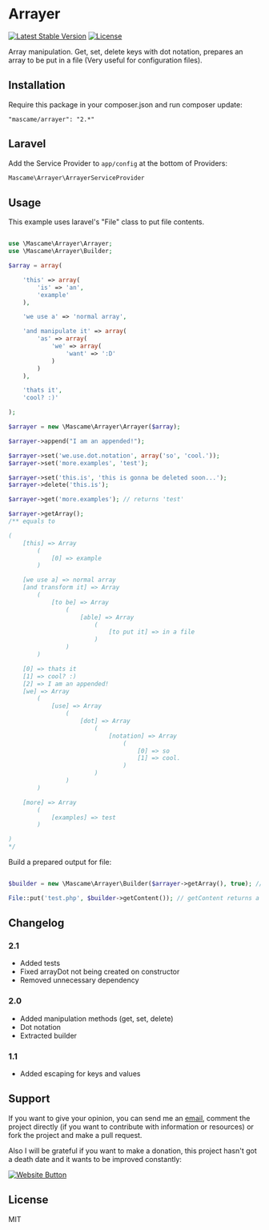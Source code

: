 Arrayer
=========

[![Latest Stable Version](https://poser.pugx.org/mascame/arrayer/v/stable.svg)](https://packagist.org/packages/mascame/arrayer)
[![License](https://poser.pugx.org/mascame/arrayer/license.svg)](https://packagist.org/packages/mascame/arrayer)

Array manipulation. Get, set, delete keys with dot notation, prepares an array to be put in a file (Very useful for configuration files).

Installation
--------------

Require this package in your composer.json and run composer update:

    "mascame/arrayer": "2.*"


Laravel
--------------

Add the Service Provider to `app/config` at the bottom of Providers:

```php
Mascame\Arrayer\ArrayerServiceProvider
```

Usage
--------------

This example uses laravel's "File" class to put file contents. 

```php

use \Mascame\Arrayer\Arrayer;
use \Mascame\Arrayer\Builder;

$array = array(

	'this' => array(
		'is' => 'an',
		'example'
	),

	'we use a' => 'normal array',

	'and manipulate it' => array(
		'as' => array(
			'we' => array(
				'want' => ':D'
			)
		)
	),

	'thats it',
	'cool? :)'

);

$arrayer = new \Mascame\Arrayer\Arrayer($array);

$arrayer->append("I am an appended!");

$arrayer->set('we.use.dot.notation', array('so', 'cool.'));
$arrayer->set('more.examples', 'test');

$arrayer->set('this.is', 'this is gonna be deleted soon...');
$arrayer->delete('this.is');

$arrayer->get('more.examples'); // returns 'test'

$arrayer->getArray();
/** equals to

(
    [this] => Array
        (
            [0] => example
        )

    [we use a] => normal array
    [and transform it] => Array
        (
            [to be] => Array
                (
                    [able] => Array
                        (
                            [to put it] => in a file
                        )
                )
        )

    [0] => thats it
    [1] => cool? :)
    [2] => I am an appended!
    [we] => Array
        (
            [use] => Array
                (
                    [dot] => Array
                        (
                            [notation] => Array
                                (
                                    [0] => so
                                    [1] => cool.
                                )
                        )
                )
        )

    [more] => Array
        (
            [examples] => test
        )

)
*/
```

Build a prepared output for file:

```php

$builder = new \Mascame\Arrayer\Builder($arrayer->getArray(), true); // (any array, (bool)minified)

File::put('test.php', $builder->getContent()); // getContent returns a prepared output to put in a file
```

Changelog
----

### 2.1
- Added tests
- Fixed arrayDot not being created on constructor
- Removed unnecessary dependency

### 2.0
- Added manipulation methods (get, set, delete)
- Dot notation
- Extracted builder

### 1.1
- Added escaping for keys and values


Support
----

If you want to give your opinion, you can send me an [email](mailto:marcmascarell@gmail.com), comment the project directly (if you want to contribute with information or resources) or fork the project and make a pull request.

Also I will be grateful if you want to make a donation, this project hasn't got a death date and it wants to be improved constantly:

[![Website Button](http://www.rahmenversand.com/images/paypal_logo_klein.gif "Donate!")](https://www.paypal.com/cgi-bin/webscr?cmd=_donations&business=marcmascarell%40gmail%2ecom&lc=US&item_name=Arrayer%20Development&no_note=0&currency_code=EUR&bn=PP%2dDonationsBF%3abtn_donateCC_LG%2egif%3aNonHostedGuest&amount=5 "Contribute to the project")


License
----

MIT
